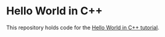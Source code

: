 # Hello World in C++

This repository holds code for the [Hello World in C++ tutorial](https://github.com/xaya/xaya_tutorials/wiki/Hello-World-C--).
